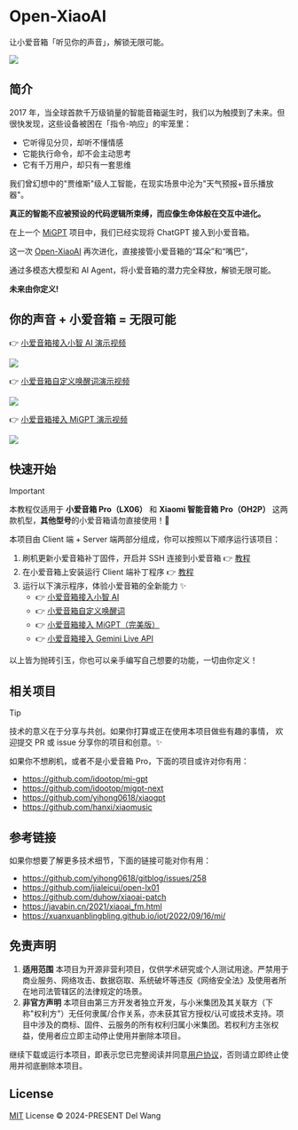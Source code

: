 # Open-XiaoAI

让小爱音箱「听见你的声音」，解锁无限可能。

![](./docs/images/cover.jpg)

## 简介

2017 年，当全球首款千万级销量的智能音箱诞生时，我们以为触摸到了未来。但很快发现，这些设备被困在「指令-响应」的牢笼里：

- 它听得见分贝，却听不懂情感
- 它能执行命令，却不会主动思考
- 它有千万用户，却只有一套思维

我们曾幻想中的"贾维斯"级人工智能，在现实场景中沦为"天气预报+音乐播放器"。

**真正的智能不应被预设的代码逻辑所束缚，而应像生命体般在交互中进化。**

在上一个 [MiGPT](https://github.com/idootop/mi-gpt) 项目中，我们已经实现将 ChatGPT 接入到小爱音箱。

这一次 [Open-XiaoAI](https://github.com/idootop/open-xiaoai) 再次进化，直接接管小爱音箱的“耳朵”和“嘴巴”，

通过多模态大模型和 AI Agent，将小爱音箱的潜力完全释放，解锁无限可能。

**未来由你定义!**

## 你的声音 + 小爱音箱 = 无限可能

👉 [小爱音箱接入小智 AI 演示视频](https://www.bilibili.com/video/BV1TxJhzvEhz)

[![](./docs/images/xiaozhi.jpg)](https://www.bilibili.com/video/BV1TxJhzvEhz)

👉 [小爱音箱自定义唤醒词演示视频](https://www.bilibili.com/video/BV1YfVUz5EMj)

[![](./docs/images/kws.jpg)](https://www.bilibili.com/video/BV1YfVUz5EMj)

👉 [小爱音箱接入 MiGPT 演示视频](https://www.bilibili.com/video/BV1N1421y7qn)

[![](./docs/images/migpt.jpg)](https://www.bilibili.com/video/BV1N1421y7qn)

## 快速开始

> [!IMPORTANT]
> 本教程仅适用于 **小爱音箱 Pro（LX06）** 和 **Xiaomi 智能音箱 Pro（OH2P）** 这两款机型，**其他型号**的小爱音箱请勿直接使用！🚨

本项目由 Client 端 + Server 端两部分组成，你可以按照以下顺序运行该项目：

1. 刷机更新小爱音箱补丁固件，开启并 SSH 连接到小爱音箱 👉 [教程](docs/flash.md)
2. 在小爱音箱上安装运行 Client 端补丁程序 👉 [教程](examples/xiaozhi/client-rust/README.md)
3. 运行以下演示程序，体验小爱音箱的全新能力 ✨
   - 👉 [小爱音箱接入小智 AI](examples/xiaozhi/README.md)
   - 👉 [小爱音箱自定义唤醒词](examples/kws/README.md)
   - 👉 [小爱音箱接入 MiGPT（完美版）](examples/migpt/README.md)
   - 👉 [小爱音箱接入 Gemini Live API](examples/gemini/README.md)

以上皆为抛砖引玉，你也可以亲手编写自己想要的功能，一切由你定义！

## 相关项目

> [!TIP]
> 技术的意义在于分享与共创。如果你打算或正在使用本项目做些有趣的事情，
> 欢迎提交 PR 或 issue 分享你的项目和创意。✨

如果你不想刷机，或者不是小爱音箱 Pro，下面的项目或许对你有用：

- https://github.com/idootop/mi-gpt
- https://github.com/idootop/migpt-next
- https://github.com/yihong0618/xiaogpt
- https://github.com/hanxi/xiaomusic

## 参考链接

如果你想要了解更多技术细节，下面的链接可能对你有用：

- https://github.com/yihong0618/gitblog/issues/258
- https://github.com/jialeicui/open-lx01
- https://github.com/duhow/xiaoai-patch
- https://javabin.cn/2021/xiaoai_fm.html
- https://xuanxuanblingbling.github.io/iot/2022/09/16/mi/

## 免责声明

1. **适用范围**
   本项目为开源非营利项目，仅供学术研究或个人测试用途。严禁用于商业服务、网络攻击、数据窃取、系统破坏等违反《网络安全法》及使用者所在地司法管辖区的法律规定的场景。
2. **非官方声明**
   本项目由第三方开发者独立开发，与小米集团及其关联方（下称"权利方"）无任何隶属/合作关系，亦未获其官方授权/认可或技术支持。项目中涉及的商标、固件、云服务的所有权利归属小米集团。若权利方主张权益，使用者应立即主动停止使用并删除本项目。

继续下载或运行本项目，即表示您已完整阅读并同意[用户协议](agreement.md)，否则请立即终止使用并彻底删除本项目。

## License

[MIT](LICENSE) License © 2024-PRESENT Del Wang
